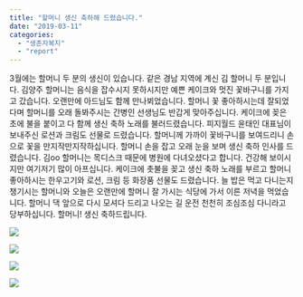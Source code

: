 ```yaml
---
title: "할머니 생신 축하해 드렸습니다."
date: "2019-03-11"
categories: 
  - "생존자복지"
  - "report"
---
```


3월에는 할머니 두 분의 생신이 있습니다. 같은 경남 지역에 계신 김 할머니 두 분입니다. 김양주 할머니는 음식을 잡수시지 못하시지만 예쁜 케이크와 멋진 꽃바구니를 가지고 갔습니다. 오랜만에 아드님도 함께 만나뵈었습니다. 할머니 꽃 좋아하시는데 잘되었다며 할머니를 오래 돌봐주시는 간병인 선생님도 반갑게 맞아주십니다. 케이크에 꽂은 초에 불을 붙이고 다 함께 생신 축하 노래를 불러드렸습니다. 피지월드 윤태인 대표님이 보내주신 로션과 크림도 선물로 드렸습니다. 할머니께 가까이 꽃바구니를 보여드리니 손으로 꽃을 만지작만지작하십니다. 할머니 손을 잡고 오래 눈을 보며 생신 축하 인사를 드렸습니다. 김oo 할머니는 목디스크 때문에 병원에 다녀오셨다고 합니다. 건강해 보이시지만 여기저기 많이 아프십니다. 케이크에 촛불을 꽂고 생신 축하 노래를 부르고 할머니 좋아하시는 한우고기와 로션, 크림 등 화장품 선물도 드렸습니다. 늘 밥은 먹고 다니는지 챙기시는 할머니와 오늘은 오랜만에 할머니 잘 가시는 식당에 가서 이른 저녁을 먹었습니다. 할머니 댁 앞으로 다시 모셔다 드리고 나오는 길 운전 천천히 조심조심 다니라고 당부하십니다. 할머니! 생신 축하드립니다.

![](https://r2.womenandwar.net/2019/03/54524106_2514919701882775_4176772695117004800_n-300x225.jpg)

![](https://r2.womenandwar.net/2019/03/53584685_2514919945216084_6055656054862118912_n-225x300.jpg)

![](https://r2.womenandwar.net/2019/03/53517131_2514920235216055_3640471012312612864_n-1-225x300.jpg)

![](https://r2.womenandwar.net/2019/03/53509570_2514920521882693_5169072679235354624_n-1-225x300.jpg)
